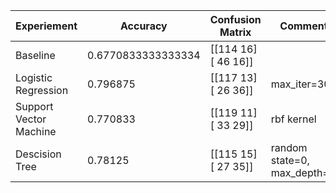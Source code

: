 | Experiement | Accuracy | Confusion Matrix | Comment |
|-------------|----------|------------------|---------|
| Baseline    | 0.6770833333333334 | [[114  16] [ 46  16]] |  |
| Logistic Regression   | 0.796875  | [[117  13] [ 26  36]] | max_iter=300  |
| Support Vector Machine   | 0.770833  | [[119  11] [ 33  29]] |  rbf kernel |
| Descision Tree   | 0.78125 | [[115  15] [ 27  35]]|  random state=0, max_depth=5 |
